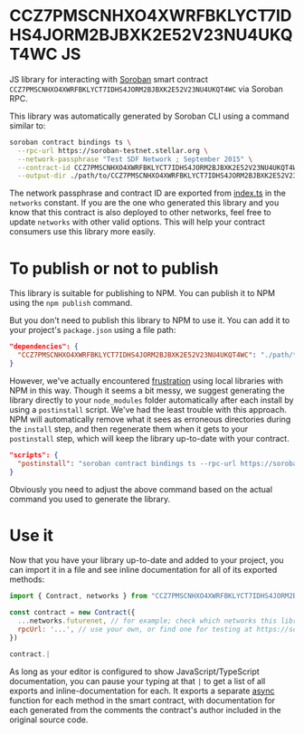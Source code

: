 # CCZ7PMSCNHXO4XWRFBKLYCT7IDHS4JORM2BJBXK2E52V23NU4UKQT4WC JS

JS library for interacting with [Soroban](https://soroban.stellar.org/) smart contract `CCZ7PMSCNHXO4XWRFBKLYCT7IDHS4JORM2BJBXK2E52V23NU4UKQT4WC` via Soroban RPC.

This library was automatically generated by Soroban CLI using a command similar to:

```bash
soroban contract bindings ts \
  --rpc-url https://soroban-testnet.stellar.org \
  --network-passphrase "Test SDF Network ; September 2015" \
  --contract-id CCZ7PMSCNHXO4XWRFBKLYCT7IDHS4JORM2BJBXK2E52V23NU4UKQT4WC \
  --output-dir ./path/to/CCZ7PMSCNHXO4XWRFBKLYCT7IDHS4JORM2BJBXK2E52V23NU4UKQT4WC
```

The network passphrase and contract ID are exported from [index.ts](./src/index.ts) in the `networks` constant. If you are the one who generated this library and you know that this contract is also deployed to other networks, feel free to update `networks` with other valid options. This will help your contract consumers use this library more easily.

# To publish or not to publish

This library is suitable for publishing to NPM. You can publish it to NPM using the `npm publish` command.

But you don't need to publish this library to NPM to use it. You can add it to your project's `package.json` using a file path:

```json
"dependencies": {
  "CCZ7PMSCNHXO4XWRFBKLYCT7IDHS4JORM2BJBXK2E52V23NU4UKQT4WC": "./path/to/this/folder"
}
```

However, we've actually encountered [frustration](https://github.com/stellar/soroban-example-dapp/pull/117#discussion_r1232873560) using local libraries with NPM in this way. Though it seems a bit messy, we suggest generating the library directly to your `node_modules` folder automatically after each install by using a `postinstall` script. We've had the least trouble with this approach. NPM will automatically remove what it sees as erroneous directories during the `install` step, and then regenerate them when it gets to your `postinstall` step, which will keep the library up-to-date with your contract.

```json
"scripts": {
  "postinstall": "soroban contract bindings ts --rpc-url https://soroban-testnet.stellar.org --network-passphrase \"Test SDF Network ; September 2015\" --id CCZ7PMSCNHXO4XWRFBKLYCT7IDHS4JORM2BJBXK2E52V23NU4UKQT4WC --name CCZ7PMSCNHXO4XWRFBKLYCT7IDHS4JORM2BJBXK2E52V23NU4UKQT4WC"
}
```

Obviously you need to adjust the above command based on the actual command you used to generate the library.

# Use it

Now that you have your library up-to-date and added to your project, you can import it in a file and see inline documentation for all of its exported methods:

```js
import { Contract, networks } from "CCZ7PMSCNHXO4XWRFBKLYCT7IDHS4JORM2BJBXK2E52V23NU4UKQT4WC"

const contract = new Contract({
  ...networks.futurenet, // for example; check which networks this library exports
  rpcUrl: '...', // use your own, or find one for testing at https://soroban.stellar.org/docs/reference/rpc#public-rpc-providers
})

contract.|
```

As long as your editor is configured to show JavaScript/TypeScript documentation, you can pause your typing at that `|` to get a list of all exports and inline-documentation for each. It exports a separate [async](https://developer.mozilla.org/en-US/docs/Web/JavaScript/Reference/Statements/async_function) function for each method in the smart contract, with documentation for each generated from the comments the contract's author included in the original source code.
